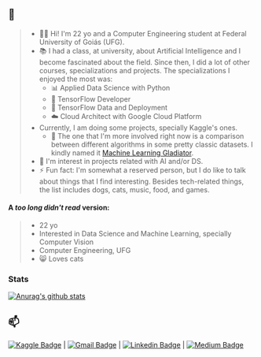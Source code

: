 ## :wave:

> - 👨‍💻 Hi! I'm 22 yo and a Computer Engineering student at Federal University of Goiás (UFG).
> - :books: I had a class, at university, about Artificial Intelligence and I become fascinated about the field. Since then, I did a lot of other courses, specializations and projects. The specializations I enjoyed the most was:
>   - :bar_chart: Applied Data Science with Python
>   -  🧠 TensorFlow Developer
>   -  🧠 TensorFlow Data and Deployment
>   - :cloud: Cloud Architect with Google Cloud Platform
> - Currently, I am doing some projects, specially Kaggle's ones.
>   - 🤺 The one that I'm more involved right now is a comparison between different algorithms in some pretty classic datasets. I kindly named it [Machine Learning Gladiator](https://github.com/pedrohortencio/machine-learning-gladiator).
> - :dancers: I'm interest in projects related with AI and/or DS. 
> - ⚡ Fun fact: I'm somewhat a reserved person, but I do like to talk about things that I find interesting. Besides tech-related things, the list includes dogs, cats, music, food, and games.


#### A *too long didn't read* version:
> * 22 yo
> * Interested in Data Science and Machine Learning, specially Computer Vision
> * Computer Engineering, UFG
> * :smile_cat: Loves cats 

### Stats

[![Anurag's github stats](https://github-readme-stats.vercel.app/api?username=pedrohortencio&show_icons=true&theme=prussian&count_private=true&hide=prs,issues,contribs)](https://github.com/anuraghazra/github-readme-stats) 

## 📫 

[![Kaggle Badge](https://img.shields.io/badge/-Kaggle-blue?style=flat-square&logo=Kaggle&link=https://www.kaggle.com/pedrohortencio)](https://www.kaggle.com/pedrohortencio) | [![Gmail Badge](https://img.shields.io/badge/-pedrohortenciohmr@gmail.com-c14438?style=flat-square&logo=Gmail&logoColor=white&link=mailto:pedrohortenciohmr@gmail.com)](mailto:pedrohortenciohmr@gmail.com) | [![Linkedin Badge](https://img.shields.io/badge/-PedroHortencio-blue?style=flat-square&logo=Linkedin&logoColor=white&link=https://www.linkedin.com/in/pedro-hort%C3%AAncio-70647a16a/)](https://www.linkedin.com/in/pedro-hort%C3%AAncio-70647a16a/) | [![Medium Badge](https://img.shields.io/badge/-pedrohortenciohmr-black?style=flat-square&logo=Medium&logoColor=white&link=https://medium.com/@pedrohortenciohmr)](https://medium.com/@pedrohortenciohmr) 

<!--
**pedrohortencio/pedrohortencio** is a ✨ _special_ ✨ repository because its `README.md` (this file) appears on your GitHub profile.

Here are some ideas to get you started:

- 🔭 I’m currently working on ...
- 🌱 I’m currently learning ...
- 👯 I’m looking to collaborate on ...
- 🤔 I’m looking for help with ...
- 💬 Ask me about ...
- 📫 How to reach me: ...
- 😄 Pronouns: ...
- ⚡ Fun fact: ...
-->
